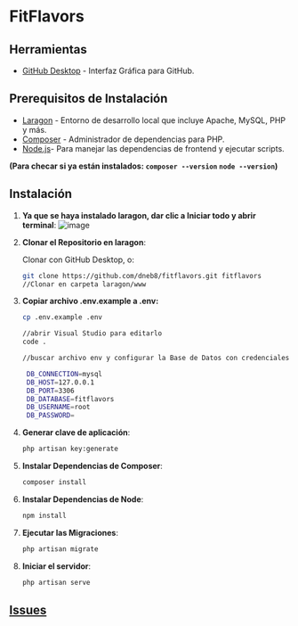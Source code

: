 # **FitFlavors**

## Herramientas
- [GitHub Desktop](https://desktop.github.com/?ref_cta=download+desktop&ref_loc=installing+github+desktop&ref_page=docs) - Interfaz Gráfica para GitHub.

## Prerequisitos de Instalación

- [Laragon](https://www.youtube.com/watch?v=BKrYABnQiwM) - Entorno de desarrollo local que incluye Apache, MySQL, PHP y más.
- [Composer](https://getcomposer.org/doc/00-intro.md#installation-windows) - Administrador de dependencias para PHP.
- [Node.js](https://nodejs.org/en/download/current)- Para manejar las dependencias de frontend y ejecutar scripts.

**(Para checar si ya están instalados: `composer --version` `node --version`)**

  
## Instalación
1. **Ya que se haya instalado laragon, dar clic a Iniciar todo y abrir terminal**:
![image](https://github.com/dneb8/fitflavors/assets/107234871/4cab2b47-3b09-456a-9a7d-4fe11df51138)


3. **Clonar el Repositorio en laragon**: 

   Clonar con GitHub Desktop, o:
   ```bash
   git clone https://github.com/dneb8/fitflavors.git fitflavors
   //Clonar en carpeta laragon/www
   ```
4. **Copiar archivo .env.example a .env:**
   ```bash
   cp .env.example .env
   
   //abrir Visual Studio para editarlo
   code .
   
   //buscar archivo env y configurar la Base de Datos con credenciales de mysql.

    DB_CONNECTION=mysql
    DB_HOST=127.0.0.1
    DB_PORT=3306
    DB_DATABASE=fitflavors
    DB_USERNAME=root
    DB_PASSWORD=   
   ```

5. **Generar clave de aplicación**:
   ```bash
   php artisan key:generate
   ```  
6. **Instalar Dependencias de Composer**: 
   ```bash
   composer install
   ```
7. **Instalar Dependencias de Node**: 
   ```bash
   npm install
   ```
8. **Ejecutar las Migraciones**:
   ```bash
   php artisan migrate 
   ```
10. **Iniciar el servidor**:
       ```bash
       php artisan serve
       ```

## **[Issues](ISSUES.md)**



